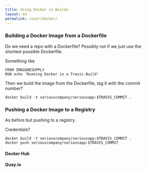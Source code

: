 ```yaml
---
title: Using Docker in Builds
layout: en
permalink: /user/docker/
---
```


### Building a Docker Image from a Dockerfile

Do we need a repo with a Dockerfile? Possibly not if we just use the shortest possible Dockerfile.

Something like
```
FROM IMAGEWESUPPLY
RUN echo 'Running Docker in a Travis Build'
```

Then we build the image from the Dockerfile, tag it with the commit number?

```
docker build -t seriouscompany/seriousapp:$TRAVIS_COMMIT .
```

### Pushing a Docker Image to a Registry

As before but pushing to a registry. 

Credentials?

```
docker build -t seriouscompany/seriousapp:$TRAVIS_COMMIT .
docker push seriouscompany/seriousapp:$TRAVIS_COMMIT
```

#### Docker Hub

#### Quay.io


